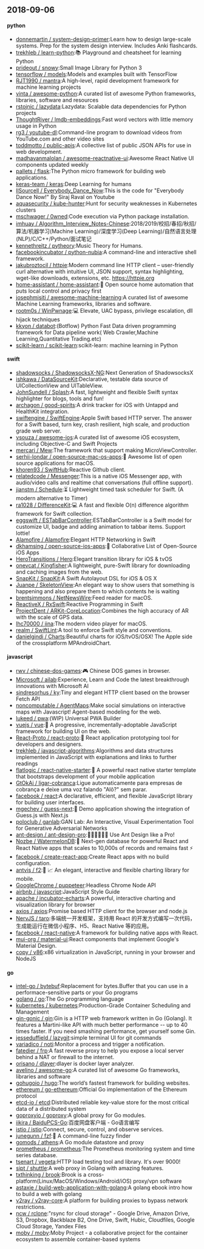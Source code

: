 ## 2018-09-06

#### python
* [donnemartin / system-design-primer](https://github.com/donnemartin/system-design-primer):Learn how to design large-scale systems. Prep for the system design interview. Includes Anki flashcards.
* [trekhleb / learn-python](https://github.com/trekhleb/learn-python):📚
Playground and cheatsheet for learning Python
* [prideout / snowy](https://github.com/prideout/snowy):Small Image Library for Python 3
* [tensorflow / models](https://github.com/tensorflow/models):Models and examples built with TensorFlow
* [RJT1990 / mantra](https://github.com/RJT1990/mantra):A high-level, rapid development framework for machine learning projects
* [vinta / awesome-python](https://github.com/vinta/awesome-python):A curated list of awesome Python frameworks, libraries, software and resources
* [rstojnic / lazydata](https://github.com/rstojnic/lazydata):Lazydata: Scalable data dependencies for Python projects
* [ThoughtRiver / lmdb-embeddings](https://github.com/ThoughtRiver/lmdb-embeddings):Fast word vectors with little memory usage in Python
* [rg3 / youtube-dl](https://github.com/rg3/youtube-dl):Command-line program to download videos from YouTube.com and other video sites
* [toddmotto / public-apis](https://github.com/toddmotto/public-apis):A collective list of public JSON APIs for use in web development.
* [madhavanmalolan / awesome-reactnative-ui](https://github.com/madhavanmalolan/awesome-reactnative-ui):Awesome React Native UI components updated weekly
* [pallets / flask](https://github.com/pallets/flask):The Python micro framework for building web applications.
* [keras-team / keras](https://github.com/keras-team/keras):Deep Learning for humans
* [llSourcell / Everybody_Dance_Now](https://github.com/llSourcell/Everybody_Dance_Now):This is the code for "Everybody Dance Now!" By Siraj Raval on Youtube
* [aquasecurity / kube-hunter](https://github.com/aquasecurity/kube-hunter):Hunt for security weaknesses in Kubernetes clusters
* [mschwager / 0wned](https://github.com/mschwager/0wned):Code execution via Python package installation.
* [imhuay / Algorithm_Interview_Notes-Chinese](https://github.com/imhuay/Algorithm_Interview_Notes-Chinese):2018/2019/校招/春招/秋招/算法/机器学习(Machine Learning)/深度学习(Deep Learning)/自然语言处理(NLP)/C/C++/Python/面试笔记
* [kennethreitz / pytheory](https://github.com/kennethreitz/pytheory):Music Theory for Humans.
* [facebookincubator / python-nubia](https://github.com/facebookincubator/python-nubia):A command-line and interactive shell framework.
* [jakubroztocil / httpie](https://github.com/jakubroztocil/httpie):Modern command line HTTP client – user-friendly curl alternative with intuitive UI, JSON support, syntax highlighting, wget-like downloads, extensions, etc. https://httpie.org
* [home-assistant / home-assistant](https://github.com/home-assistant/home-assistant):🏡
Open source home automation that puts local control and privacy first
* [josephmisiti / awesome-machine-learning](https://github.com/josephmisiti/awesome-machine-learning):A curated list of awesome Machine Learning frameworks, libraries and software.
* [rootm0s / WinPwnage](https://github.com/rootm0s/WinPwnage):💻
Elevate, UAC bypass, privilege escalation, dll hijack techniques
* [kkyon / databot](https://github.com/kkyon/databot):(Botflow) Python Fast Data driven programming framework for Data pipeline work( Web Crawler,Machine Learning,Quantitative Trading.etc)
* [scikit-learn / scikit-learn](https://github.com/scikit-learn/scikit-learn):scikit-learn: machine learning in Python

#### swift
* [shadowsocks / ShadowsocksX-NG](https://github.com/shadowsocks/ShadowsocksX-NG):Next Generation of ShadowsocksX
* [ishkawa / DataSourceKit](https://github.com/ishkawa/DataSourceKit):Declarative, testable data source of UICollectionView and UITableView.
* [JohnSundell / Splash](https://github.com/JohnSundell/Splash):A fast, lightweight and flexible Swift syntax highlighter for blogs, tools and fun!
* [archagon / good-spirits](https://github.com/archagon/good-spirits):A drink tracker for iOS with Untappd and HealthKit integration.
* [swiftengine / SwiftEngine](https://github.com/swiftengine/SwiftEngine):Apple Swift based HTTP server. The answer for a Swift based, turn key, crash resilient, high scale, and production grade web server.
* [vsouza / awesome-ios](https://github.com/vsouza/awesome-ios):A curated list of awesome iOS ecosystem, including Objective-C and Swift Projects
* [mercari / Mew](https://github.com/mercari/Mew):The framework that support making MicroViewController.
* [serhii-londar / open-source-mac-os-apps](https://github.com/serhii-londar/open-source-mac-os-apps):🚀
Awesome list of open source applications for macOS.
* [khoren93 / SwiftHub](https://github.com/khoren93/SwiftHub):Reactive Github client.
* [relatedcode / Messenger](https://github.com/relatedcode/Messenger):This is a native iOS Messenger app, with audio/video calls and realtime chat conversations (full offline support).
* [jianstm / Schedule](https://github.com/jianstm/Schedule):⏳
Lightweight timed task scheduler for Swift. (A modern alternative to Timer)
* [ra1028 / DifferenceKit](https://github.com/ra1028/DifferenceKit):💻
A fast and flexible O(n) difference algorithm framework for Swift collection.
* [eggswift / ESTabBarController](https://github.com/eggswift/ESTabBarController):ESTabBarController is a Swift model for customize UI, badge and adding animation to tabbar items. Support lottie!
* [Alamofire / Alamofire](https://github.com/Alamofire/Alamofire):Elegant HTTP Networking in Swift
* [dkhamsing / open-source-ios-apps](https://github.com/dkhamsing/open-source-ios-apps):📱
Collaborative List of Open-Source iOS Apps
* [HeroTransitions / Hero](https://github.com/HeroTransitions/Hero):Elegant transition library for iOS & tvOS
* [onevcat / Kingfisher](https://github.com/onevcat/Kingfisher):A lightweight, pure-Swift library for downloading and caching images from the web.
* [SnapKit / SnapKit](https://github.com/SnapKit/SnapKit):A Swift Autolayout DSL for iOS & OS X
* [Juanpe / SkeletonView](https://github.com/Juanpe/SkeletonView):An elegant way to show users that something is happening and also prepare them to which contents he is waiting
* [brentsimmons / NetNewsWire](https://github.com/brentsimmons/NetNewsWire):Feed reader for macOS.
* [ReactiveX / RxSwift](https://github.com/ReactiveX/RxSwift):Reactive Programming in Swift
* [ProjectDent / ARKit-CoreLocation](https://github.com/ProjectDent/ARKit-CoreLocation):Combines the high accuracy of AR with the scale of GPS data.
* [lhc70000 / iina](https://github.com/lhc70000/iina):The modern video player for macOS.
* [realm / SwiftLint](https://github.com/realm/SwiftLint):A tool to enforce Swift style and conventions.
* [danielgindi / Charts](https://github.com/danielgindi/Charts):Beautiful charts for iOS/tvOS/OSX! The Apple side of the crossplatform MPAndroidChart.

#### javascript
* [rwv / chinese-dos-games](https://github.com/rwv/chinese-dos-games):🎮
Chinese DOS games in browser.
* [Microsoft / ailab](https://github.com/Microsoft/ailab):Experience, Learn and Code the latest breakthrough innovations with Microsoft AI
* [sindresorhus / ky](https://github.com/sindresorhus/ky):Tiny and elegant HTTP client based on the browser Fetch API
* [noncomputable / AgentMaps](https://github.com/noncomputable/AgentMaps):Make social simulations on interactive maps with Javascript! Agent-based modeling for the web.
* [lukeed / pwa](https://github.com/lukeed/pwa):(WIP) Universal PWA Builder
* [vuejs / vue](https://github.com/vuejs/vue):🖖
A progressive, incrementally-adoptable JavaScript framework for building UI on the web.
* [React-Proto / react-proto](https://github.com/React-Proto/react-proto):🎨
React application prototyping tool for developers and designers.
* [trekhleb / javascript-algorithms](https://github.com/trekhleb/javascript-algorithms):Algorithms and data structures implemented in JavaScript with explanations and links to further readings
* [flatlogic / react-native-starter](https://github.com/flatlogic/react-native-starter):🚀
A powerful react native starter template that bootstraps development of your mobile application
* [GtOkAi / ligar-cobranca](https://github.com/GtOkAi/ligar-cobranca):Ligue automaticamente para empresas de cobrança e deixe uma voz falando "Alô?" sem parar.
* [facebook / react](https://github.com/facebook/react):A declarative, efficient, and flexible JavaScript library for building user interfaces.
* [mgechev / guess-next](https://github.com/mgechev/guess-next):🔮
Demo application showing the integration of Guess.js with Next.js
* [poloclub / ganlab](https://github.com/poloclub/ganlab):GAN Lab: An Interactive, Visual Experimentation Tool for Generative Adversarial Networks
* [ant-design / ant-design-pro](https://github.com/ant-design/ant-design-pro):👨🏻‍💻👩🏻‍💻 Use Ant Design like a Pro!
* [Nozbe / WatermelonDB](https://github.com/Nozbe/WatermelonDB):🍉
Next-gen database for powerful React and React Native apps that scales to 10,000s of records and remains fast
⚡️
* [facebook / create-react-app](https://github.com/facebook/create-react-app):Create React apps with no build configuration.
* [antvis / f2](https://github.com/antvis/f2):📱
📈
An elegant, interactive and flexible charting library for mobile.
* [GoogleChrome / puppeteer](https://github.com/GoogleChrome/puppeteer):Headless Chrome Node API
* [airbnb / javascript](https://github.com/airbnb/javascript):JavaScript Style Guide
* [apache / incubator-echarts](https://github.com/apache/incubator-echarts):A powerful, interactive charting and visualization library for browser
* [axios / axios](https://github.com/axios/axios):Promise based HTTP client for the browser and node.js
* [NervJS / taro](https://github.com/NervJS/taro):多端统一开发框架，支持用 React 的开发方式编写一次代码，生成能运行在微信小程序、H5、React Native 等的应用。
* [facebook / react-native](https://github.com/facebook/react-native):A framework for building native apps with React.
* [mui-org / material-ui](https://github.com/mui-org/material-ui):React components that implement Google's Material Design.
* [copy / v86](https://github.com/copy/v86):x86 virtualization in JavaScript, running in your browser and NodeJS

#### go
* [intel-go / bytebuf](https://github.com/intel-go/bytebuf):Replacement for bytes.Buffer that you can use in a performace-sensitive parts or your Go programs
* [golang / go](https://github.com/golang/go):The Go programming language
* [kubernetes / kubernetes](https://github.com/kubernetes/kubernetes):Production-Grade Container Scheduling and Management
* [gin-gonic / gin](https://github.com/gin-gonic/gin):Gin is a HTTP web framework written in Go (Golang). It features a Martini-like API with much better performance -- up to 40 times faster. If you need smashing performance, get yourself some Gin.
* [jesseduffield / lazygit](https://github.com/jesseduffield/lazygit):simple terminal UI for git commands
* [variadico / noti](https://github.com/variadico/noti):Monitor a process and trigger a notification.
* [fatedier / frp](https://github.com/fatedier/frp):A fast reverse proxy to help you expose a local server behind a NAT or firewall to the internet.
* [orisano / dlayer](https://github.com/orisano/dlayer):dlayer is docker layer analyzer.
* [avelino / awesome-go](https://github.com/avelino/awesome-go):A curated list of awesome Go frameworks, libraries and software
* [gohugoio / hugo](https://github.com/gohugoio/hugo):The world’s fastest framework for building websites.
* [ethereum / go-ethereum](https://github.com/ethereum/go-ethereum):Official Go implementation of the Ethereum protocol
* [etcd-io / etcd](https://github.com/etcd-io/etcd):Distributed reliable key-value store for the most critical data of a distributed system
* [goproxyio / goproxy](https://github.com/goproxyio/goproxy):A global proxy for Go modules.
* [iikira / BaiduPCS-Go](https://github.com/iikira/BaiduPCS-Go):百度网盘客户端 - Go语言编写
* [istio / istio](https://github.com/istio/istio):Connect, secure, control, and observe services.
* [junegunn / fzf](https://github.com/junegunn/fzf):🌸
A command-line fuzzy finder
* [gomods / athens](https://github.com/gomods/athens):A Go module datastore and proxy
* [prometheus / prometheus](https://github.com/prometheus/prometheus):The Prometheus monitoring system and time series database.
* [tsenart / vegeta](https://github.com/tsenart/vegeta):HTTP load testing tool and library. It's over 9000!
* [sipt / shuttle](https://github.com/sipt/shuttle):A web proxy in Golang with amazing features.
* [txthinking / brook](https://github.com/txthinking/brook):Brook is a cross-platform(Linux/MacOS/Windows/Android/iOS) proxy/vpn software
* [astaxie / build-web-application-with-golang](https://github.com/astaxie/build-web-application-with-golang):A golang ebook intro how to build a web with golang
* [v2ray / v2ray-core](https://github.com/v2ray/v2ray-core):A platform for building proxies to bypass network restrictions.
* [ncw / rclone](https://github.com/ncw/rclone):"rsync for cloud storage" - Google Drive, Amazon Drive, S3, Dropbox, Backblaze B2, One Drive, Swift, Hubic, Cloudfiles, Google Cloud Storage, Yandex Files
* [moby / moby](https://github.com/moby/moby):Moby Project - a collaborative project for the container ecosystem to assemble container-based systems

